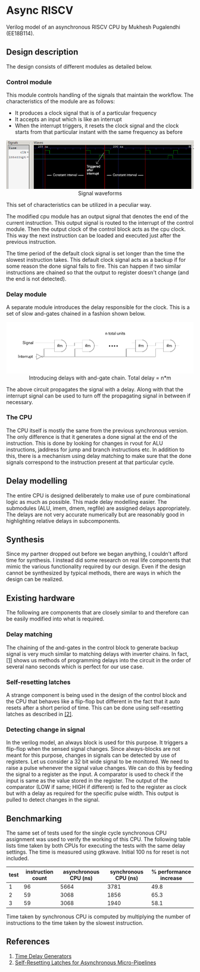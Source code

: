 # Async RISCV
Verilog model of an asynchronous RISCV CPU by Mukhesh Pugalendhi (EE18B114).

## Design description

The design consists of different modules as detailed below.

### Control module

This module controls handling of the signals that maintain the workflow. The characteristics of the module are as follows:
 - It produces a clock signal that is of a particular frequency
 - It accepts an input which is like an interrupt
 - When the interrupt triggers, it resets the clock signal and the clock starts from that particular instant with the same frequency as before

<p align="center"><img src="assets/controlwave.png" /><br/>Signal waveforms</p>

This set of characteristics can be utilized in a peculiar way.

The modified cpu module has an output signal that denotes the end of the current instruction. This output signal is routed to the interrupt of the control module. Then the output clock of the control block acts as the cpu clock. This way the next instruction can be loaded and executed just after the previous instruction.

The time period of the default clock signal is set longer than the time the slowest instruction takes. This default clock signal acts as a backup if for some reason the done signal fails to fire. This can happen if two similar instructions are chained so that the output to register doesn't change (and the end is not detected).

### Delay module

A separate module introduces the delay responsible for the clock. This is a set of slow and-gates chained in a fashion shown below.

<p align="center"><img src="assets/delayblock.png" /><br/>Introducing delays with and-gate chain. Total delay = n*m</p>

The above circuit propagates the signal with a delay. Along with that the interrupt signal can be used to turn off the propagating signal in between if necessary.

### The CPU
The CPU itself is mostly the same from the previous synchronous version. The only difference is that it generates a done signal at the end of the instruction. This is done by looking for changes in rvout for ALU instructions, jaddress for jump and branch instructions etc. In addition to this, there is a mechanism using delay matching to make sure that the done signals correspond to the instruction present at that particular cycle.

## Delay modelling
The entire CPU is designed deliberately to make use of pure combinational logic as much as possible. This made delay modelling easier. The submodules (ALU, imem, dmem, regfile) are assigned delays appropriately. The delays are not very accurate numerically but are reasonably good in highlighting relative delays in subcomponents.

## Synthesis
Since my partner dropped out before we began anything, I couldn't afford time for synthesis. I instead did some research on real life components that mimic the various functionality required by our design. Even if the design cannot be synthesized by typical methods, there are ways in which the design can be realized.

## Existing hardware
The following are components that are closely similar to and therefore can be easily modified into what is required.

### Delay matching
The chaining of the and-gates in the control block to generate backup signal is very much similar to matching delays with inverter chains. In fact, [[1]](https://www.analog.com/media/en/training-seminars/design-handbooks/high-speed-design-seminar/Section7.pdf) shows us methods of programming delays into the circuit in the order of several nano seconds which is perfect for our use case.

### Self-resetting latches
A strange component is being used in the design of the control block and the CPU that behaves like a flip-flop but different in the fact that it auto resets after a short period of time. This can be done using self-resetting latches as described in [[2]](http://www.cs.cmu.edu/~seth/papers/dac07-sr.pdf).

### Detecting change in signal
In the verilog model, an always block is used for this purpose. It triggers a flip-flop when the sensed signal changes. Since always-blocks are not meant for this purpose, changes in signals can be detected by use of registers. Let us consider a 32 bit wide signal to be monitored. We need to raise a pulse whenever the signal value changes. We can do this by feeding the signal to a register as the input. A comparator is used to check if the input is same as the value stored in the register. The output of the comparator (LOW if same; HIGH if different) is fed to the register as clock but with a delay as required for the specific pulse width. This output is pulled to detect changes in the signal.

## Benchmarking
The same set of tests used for the single cycle synchronous CPU assignment was used to verify the working of this CPU. The following table lists time taken by both CPUs for executing the tests with the same delay settings. The time is measured using gtkwave. Initial 100 ns for reset is not included.

|test|instruction count|asynchronous CPU (ns)|synchronous CPU (ns)|% performance increase|
|--|--|--|--|--|
|1|96|5664|3781|49.8|
|2|59|3068|1856|65.3|
|3|59|3068|1940|58.1|

 Time taken by synchronous CPU is computed by multiplying the number of instructions to the time taken by the slowest instruction.

## References
1. [Time Delay Generators](https://www.analog.com/media/en/training-seminars/design-handbooks/high-speed-design-seminar/Section7.pdf)
2. [Self-Resetting Latches for Asynchronous Micro-Pipelines
](http://www.cs.cmu.edu/~seth/papers/dac07-sr.pdf)

